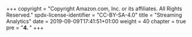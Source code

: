 +++
copyright = "Copyright Amazon.com, Inc. or its affiliates. All Rights Reserved."
spdx-license-identifier = "CC-BY-SA-4.0"
title = "Streaming Analytics"
date = 2019-09-09T17:41:51+01:00
weight = 40
chapter = true
pre = "<b>4. </b>"
+++
